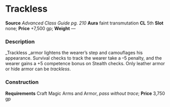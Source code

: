 ﻿---
name: "Trackless"
type: ['armor_quality']
price: "+7,500 gp"
description: |
  "_Trackless_ armor lightens the wearer’s step and camouflages his appearance. Survival checks to track the wearer take a –5 penalty, and the wearer gains a +5 competence bonus on Stealth checks. Only leather armor or hide armor can be _trackless_."
---

#  Trackless

**Source** _Advanced Class Guide pg. 210_
**Aura** faint transmutation **CL** 5th
**Slot** none; **Price** +7,500 gp; **Weight** —

### Description

_Trackless _armor lightens the wearer’s step and camouflages his appearance. Survival checks to track the wearer take a –5 penalty, and the wearer gains a +5 competence bonus on Stealth checks. Only leather armor or hide armor can be _trackless_.

### Construction

**Requirements** Craft Magic Arms and Armor, _pass without trace_; **Price** 3,750 gp